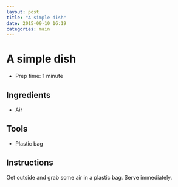 ```yaml
---
layout: post
title: "A simple dish"
date: 2015-09-10 16:19
categories: main
---
```


# A simple dish
-	Prep time: 1 minute

## Ingredients
- Air

## Tools
- Plastic bag

## Instructions
Get outside and grab some air in a plastic bag. Serve immediately.
